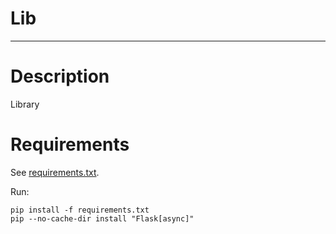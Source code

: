 Lib
===
***********************************

Description
===========
Library

Requirements
============
See [requirements.txt](./requirements.txt).

Run:
```commandline
pip install -f requirements.txt
pip --no-cache-dir install "Flask[async]"
```
